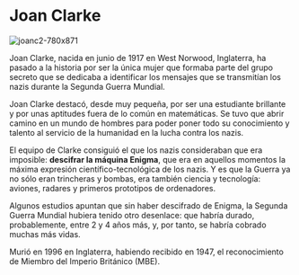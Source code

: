 # Joan Clarke

![joanc2-780x871](https://user-images.githubusercontent.com/114906778/194830262-88660056-d39c-495e-887d-4a53ae87ee04.jpg)

Joan Clarke, nacida en junio de 1917 en West Norwood, Inglaterra, ha pasado a la historia por ser la única mujer que formaba parte del grupo secreto
que se dedicaba a identificar los mensajes que se transmitían los nazis durante la Segunda Guerra Mundial.

Joan Clarke destacó, desde muy pequeña, por ser una estudiante brillante y por unas aptitudes fuera de lo común en matemáticas. Se tuvo que abrir camino en un mundo de hombres para poder poner todo su conocimiento y talento al servicio de la humanidad en la lucha contra los nazis.

El equipo de Clarke consiguió el que los nazis consideraban que era imposible: **descifrar la máquina Enigma**, que era en aquellos momentos la máxima expresión científico-tecnológica de los nazis. Y es que la Guerra ya no sólo eran trincheras y bombas, era también ciencia y tecnología: aviones, radares y primeros prototipos de ordenadores.

Algunos estudios apuntan que sin haber descifrado de Enigma, la Segunda Guerra Mundial hubiera tenido otro desenlace: que habría durado, probablemente, entre 2 y 4 años más, y, por tanto, se habría cobrado muchas más vidas.

Murió en 1996 en Inglaterra, habiendo recibido en 1947, el reconocimiento de Miembro del Imperio Británico (MBE).
